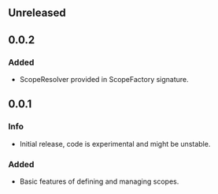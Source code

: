 ## Unreleased

## 0.0.2
### Added
* ScopeResolver provided in ScopeFactory signature.

## 0.0.1
### Info
* Initial release, code is experimental and might be unstable.

### Added
* Basic features of defining and managing scopes.